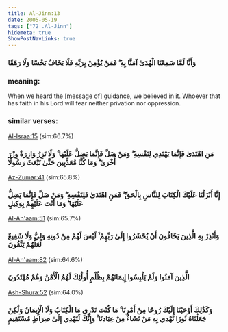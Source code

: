 ```yaml
---
title: Al-Jinn:13
date: 2005-05-19
tags: ["72 .Al-Jinn"]
hidemeta: true 
ShowPostNavLinks: true 
---
```

### وَأَنَّا لَمَّا سَمِعْنَا الْهُدَىٰ آمَنَّا بِهِ ۖ فَمَنْ يُؤْمِنْ بِرَبِّهِ فَلَا يَخَافُ بَخْسًا وَلَا رَهَقًا
### meaning: 
When we heard the [message of] guidance, we believed in it. Whoever that has faith in his Lord will fear neither privation nor oppression.
### similar verses: 

[Al-Israa:15](/17/15) (sim:66.7%)

### مَنِ اهْتَدَىٰ فَإِنَّمَا يَهْتَدِي لِنَفْسِهِ ۖ وَمَنْ ضَلَّ فَإِنَّمَا يَضِلُّ عَلَيْهَا ۚ وَلَا تَزِرُ وَازِرَةٌ وِزْرَ أُخْرَىٰ ۗ وَمَا كُنَّا مُعَذِّبِينَ حَتَّىٰ نَبْعَثَ رَسُولًا

[Az-Zumar:41](/39/41) (sim:65.8%)

### إِنَّا أَنْزَلْنَا عَلَيْكَ الْكِتَابَ لِلنَّاسِ بِالْحَقِّ ۖ فَمَنِ اهْتَدَىٰ فَلِنَفْسِهِ ۖ وَمَنْ ضَلَّ فَإِنَّمَا يَضِلُّ عَلَيْهَا ۖ وَمَا أَنْتَ عَلَيْهِمْ بِوَكِيلٍ

[Al-An'aam:51](/6/51) (sim:65.7%)

### وَأَنْذِرْ بِهِ الَّذِينَ يَخَافُونَ أَنْ يُحْشَرُوا إِلَىٰ رَبِّهِمْ ۙ لَيْسَ لَهُمْ مِنْ دُونِهِ وَلِيٌّ وَلَا شَفِيعٌ لَعَلَّهُمْ يَتَّقُونَ

[Al-An'aam:82](/6/82) (sim:64.6%)

### الَّذِينَ آمَنُوا وَلَمْ يَلْبِسُوا إِيمَانَهُمْ بِظُلْمٍ أُولَٰئِكَ لَهُمُ الْأَمْنُ وَهُمْ مُهْتَدُونَ

[Ash-Shura:52](/42/52) (sim:64.0%)

### وَكَذَٰلِكَ أَوْحَيْنَا إِلَيْكَ رُوحًا مِنْ أَمْرِنَا ۚ مَا كُنْتَ تَدْرِي مَا الْكِتَابُ وَلَا الْإِيمَانُ وَلَٰكِنْ جَعَلْنَاهُ نُورًا نَهْدِي بِهِ مَنْ نَشَاءُ مِنْ عِبَادِنَا ۚ وَإِنَّكَ لَتَهْدِي إِلَىٰ صِرَاطٍ مُسْتَقِيمٍ
